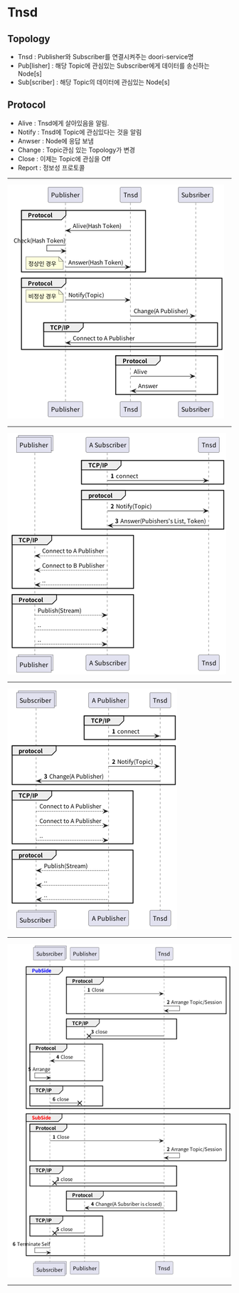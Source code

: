 # Tnsd

## Topology
* Tnsd : Publisher와 Subscriber를 연결시켜주는 doori-service명
* Pub[lisher] : 해당 Topic에 관심있는 Subscriber에게 데이터를 송신하는 Node[s]
* Sub[scriber] : 해당 Topic의 데이터에 관심있는 Node[s]

## Protocol
* Alive : Tnsd에게 살아있음을 알림.
* Notify : Tnsd에 Topic에 관심있다는 것을 알림
* Anwser : Node에 응답 보냄
* Change : Topic관심 있는 Topology가 변경
* Close : 이제는 Topic에 관심을 Off
* Report : 정보성 프로토콜

----

![Alive Protocol](https://github.com/dooripapa/doori-project/blob/master/doori_uml/Alive.png)

----

![Notify Protocol](https://github.com/dooripapa/doori-project/blob/master/doori_uml/Subscriber_flow.png)

----

![Change Protocol](https://github.com/dooripapa/doori-project/blob/master/doori_uml/Publisher_flow.png)

----

![Close Protocol](https://github.com/dooripapa/doori-project/blob/master/doori_uml/Close.png)

----

